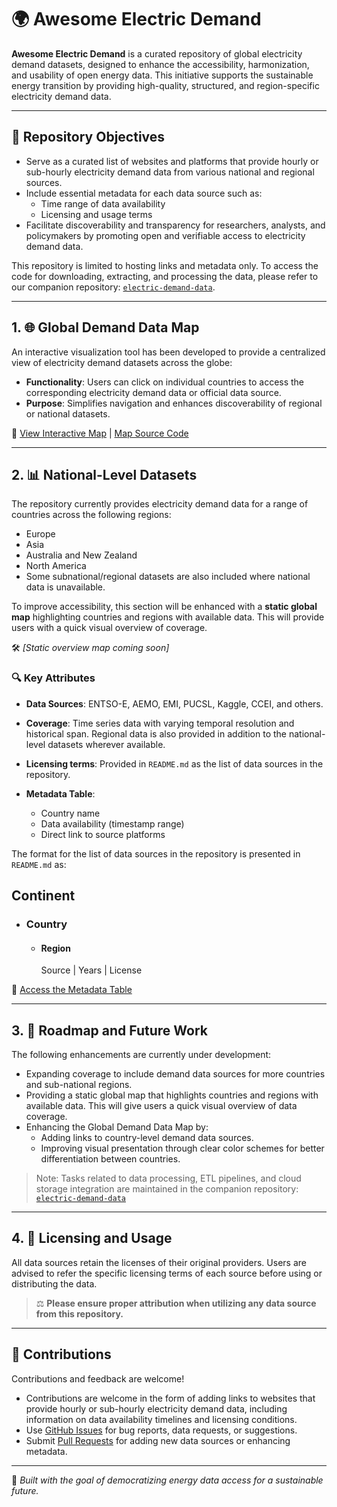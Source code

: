 # 🌍 Awesome Electric Demand

**Awesome Electric Demand** is a curated repository of global electricity demand datasets, designed to enhance the accessibility, harmonization, and usability of open energy data. This initiative supports the sustainable energy transition by providing high-quality, structured, and region-specific electricity demand data.

---

## 🎯 Repository Objectives

- Serve as a curated list of websites and platforms that provide hourly or sub-hourly electricity demand data from various national and regional sources.
- Include essential metadata for each data source such as:
  - Time range of data availability
  - Licensing and usage terms
- Facilitate discoverability and transparency for researchers, analysts, and policymakers by promoting open and verifiable access to electricity demand data.

This repository is limited to hosting links and metadata only.
To access the code for downloading, extracting, and processing the data, please refer to our companion repository: [`electric-demand-data`](https://github.com/open-energy-transition/electric-demand-data).



---

## 1. 🌐 Global Demand Data Map

An interactive visualization tool has been developed to provide a centralized view of electricity demand datasets across the globe:

- **Functionality**: Users can click on individual countries to access the corresponding electricity demand data or official data source.
- **Purpose**: Simplifies navigation and enhances discoverability of regional or national datasets.

🔗 [View Interactive Map](https://vamsipriya22.github.io/global-demand/) | [Map Source Code](https://github.com/Vamsipriya22/global-demand/tree/main)

---

## 2. 📊 National-Level Datasets

The repository currently provides electricity demand data for a range of countries across the following regions:

- Europe
- Asia
- Australia and New Zealand
- North America
- Some subnational/regional datasets are also included where national data is unavailable.

To improve accessibility, this section will be enhanced with a **static global map** highlighting countries and regions with available data. This will provide users with a quick visual overview of coverage.

🛠 *[Static overview map coming soon]*

### 🔍 Key Attributes

- **Data Sources**: ENTSO-E, AEMO, EMI, PUCSL, Kaggle, CCEI, and others.
- **Coverage**: Time series data with varying temporal resolution and historical span. Regional data is also provided in addition to the national-level datasets wherever available.
- **Licensing terms**: Provided in `README.md` as the list of data sources in the repository.

- **Metadata Table**:
  - Country name
  - Data availability (timestamp range)
  - Direct link to source platforms

The format for the list of data sources in the repository is presented in `README.md` as:

## Continent
  - ### Country
    - #### Region
      Source | Years | License

📄 [Access the Metadata Table](https://github.com/open-energy-transition/Awesome-Electric-Demand/blob/main/demand_data_table.md)

---

## 3. 🚀 Roadmap and Future Work

The following enhancements are currently under development:

- Expanding coverage to include demand data sources for more countries and sub-national regions.
- Providing a static global map that highlights countries and regions with available data. This will give users a quick visual overview of data coverage.
- Enhancing the Global Demand Data Map by:
  - Adding links to country-level demand data sources.
  - Improving visual presentation through clear color schemes for better differentiation between countries.

> Note: Tasks related to data processing, ETL pipelines, and cloud storage integration are maintained in the companion repository: [`electric-demand-data`](https://github.com/open-energy-transition/electric-demand-data)
---

## 4. 📜 Licensing and Usage
All data sources retain the licenses of their original providers. Users are advised to refer the specific licensing terms of each source before using or distributing the data.

> ⚖️ **Please ensure proper attribution when utilizing any data source from this repository.**

---

## 🤝 Contributions

Contributions and feedback are welcome!

- Contributions are welcome in the form of adding links to websites that provide hourly or sub-hourly electricity demand data, including information on data availability timelines and licensing conditions.
- Use [GitHub Issues](https://github.com/open-energy-transition/Awesome-Electric-Demand/issues) for bug reports, data requests, or suggestions.
- Submit [Pull Requests](https://github.com/open-energy-transition/Awesome-Electric-Demand/pulls) for adding new data sources or enhancing metadata.


---

📌 *Built with the goal of democratizing energy data access for a sustainable future.*
